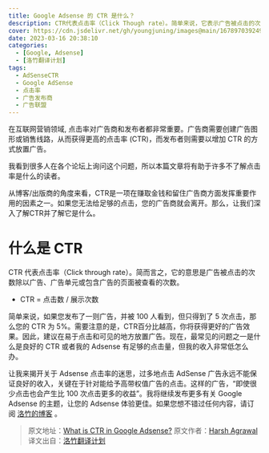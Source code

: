 ```yaml
---
title: Google Adsense 的 CTR 是什么？
description: CTR代表点击率（Click Though rate）。简单来说，它表示广告被点击的次数除以广告被浏览的次数。
cover: https://cdn.jsdelivr.net/gh/youngjuning/images@main/1678970392497.png
date: 2023-03-16 20:38:10
categories:
  - [Google, Adsense]
  - [洛竹翻译计划]
tags:
  - AdSenseCTR
  - Google AdSense
  - 点击率
  - 广告发布商
  - 广告联盟
---
```


<ins class="adsbygoogle" style="display:block; text-align:center;"  data-ad-layout="in-article" data-ad-format="fluid" data-ad-client="ca-pub-7962287588031867" data-ad-slot="2542544532"></ins><script> (adsbygoogle = window.adsbygoogle || []).push({});</script>


在互联网营销领域, 点击率对广告商和发布者都非常重要。广告商需要创建广告图形或销售线路，从而获得更高的点击率 (CTR)，而发布者则需要以增加 CTR 的方式放置广告。

我看到很多人在各个论坛上询问这个问题，所以本篇文章将有助于许多不了解点击率是什么的读者。

从博客/出版商的角度来看，CTR是一项在赚取金钱和留住广告商方面发挥重要作用的因素之一。如果您无法给足够的点击，您的广告商就会离开。那么，让我们深入了解CTR并了解它是什么。

# 什么是 CTR

CTR 代表点击率（Click through rate）。简而言之，它的意思是广告被点击的次数除以广告、广告单元或包含广告的页面被查看的次数。

- CTR = 点击数 / 展示次数

简单来说，如果您发布了一则广告，并被 100 人看到，但只得到了 5 次点击，那么您的 CTR 为 5%。需要注意的是，CTR百分比越高，你将获得更好的广告效果。因此，建议在易于点击和可见的地方放置广告。现在，最常见的问题之一是什么是良好的 CTR 或者我的 Adsense 有足够的点击量，但我的收入非常低怎么办。

让我来揭开关于 Adsense 点击率的迷思，过多地点击 AdSense 广告永远不能保证良好的收入，关键在于针对能给予高带权值广告的点击。这样的广告，“即使很少点击也会产生比 100 次点击更多的收益”。我将继续发布更多有关 Google Adsense 的主题，让您的 Adsense 体验更佳。如果您想不错过任何内容，请订阅 [洛竹的博客](https://youngjuning.js.org/atom.xml) 。

> 原文地址：[What is CTR in Google Adsense?](https://www.shoutmeloud.com/what-is-ctr-in-google-adsense.html)
> 原文作者：[Harsh Agrawal](https://www.shoutmeloud.com/author/admin)
> 译文出自：[洛竹翻译计划](https://youngjuning.js.org/categories/%E6%B4%9B%E7%AB%B9%E7%BF%BB%E8%AF%91%E8%AE%A1%E5%88%92/)
